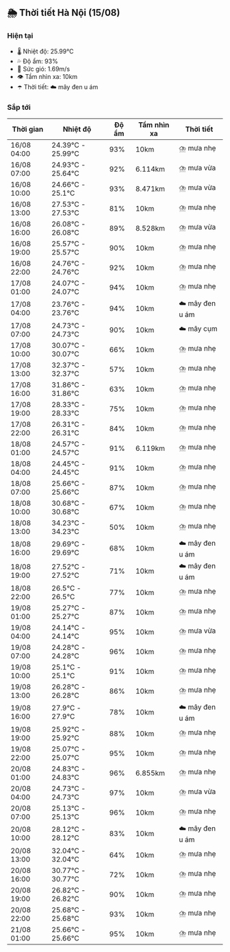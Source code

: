 ## 🌦️ Thời tiết Hà Nội (15/08)

### Hiện tại

- 🌡️ Nhiệt độ: 25.99℃
- 💦 Độ ẩm: 93%
- 💨 Sức gió: 1.69m/s
- 👁️ Tầm nhìn xa: 10km
- ☂️ Thời tiết: ☁️ mây đen u ám

### Sắp tới

| Thời gian | Nhiệt độ | Độ ẩm | Tầm nhìn xa | Thời tiết |
| --- | --- | --- | --- | --- |
| 16/08 04:00 | 24.39℃ - 25.99℃ | 93% | 10km | ⛈️ mưa nhẹ |
| 16/08 07:00 | 24.93℃ - 25.64℃ | 92% | 6.114km | ⛈️ mưa vừa |
| 16/08 10:00 | 24.66℃ - 25.1℃ | 93% | 8.471km | ⛈️ mưa vừa |
| 16/08 13:00 | 27.53℃ - 27.53℃ | 81% | 10km | ⛈️ mưa nhẹ |
| 16/08 16:00 | 26.08℃ - 26.08℃ | 89% | 8.528km | ⛈️ mưa vừa |
| 16/08 19:00 | 25.57℃ - 25.57℃ | 90% | 10km | ⛈️ mưa nhẹ |
| 16/08 22:00 | 24.76℃ - 24.76℃ | 92% | 10km | ⛈️ mưa nhẹ |
| 17/08 01:00 | 24.07℃ - 24.07℃ | 94% | 10km | ⛈️ mưa nhẹ |
| 17/08 04:00 | 23.76℃ - 23.76℃ | 94% | 10km | ☁️ mây đen u ám |
| 17/08 07:00 | 24.73℃ - 24.73℃ | 90% | 10km | ☁️ mây cụm |
| 17/08 10:00 | 30.07℃ - 30.07℃ | 66% | 10km | ⛈️ mưa nhẹ |
| 17/08 13:00 | 32.37℃ - 32.37℃ | 57% | 10km | ⛈️ mưa nhẹ |
| 17/08 16:00 | 31.86℃ - 31.86℃ | 63% | 10km | ⛈️ mưa nhẹ |
| 17/08 19:00 | 28.33℃ - 28.33℃ | 75% | 10km | ⛈️ mưa nhẹ |
| 17/08 22:00 | 26.31℃ - 26.31℃ | 84% | 10km | ⛈️ mưa nhẹ |
| 18/08 01:00 | 24.57℃ - 24.57℃ | 91% | 6.119km | ⛈️ mưa nhẹ |
| 18/08 04:00 | 24.45℃ - 24.45℃ | 91% | 10km | ⛈️ mưa nhẹ |
| 18/08 07:00 | 25.66℃ - 25.66℃ | 87% | 10km | ⛈️ mưa nhẹ |
| 18/08 10:00 | 30.68℃ - 30.68℃ | 67% | 10km | ⛈️ mưa nhẹ |
| 18/08 13:00 | 34.23℃ - 34.23℃ | 50% | 10km | ⛈️ mưa nhẹ |
| 18/08 16:00 | 29.69℃ - 29.69℃ | 68% | 10km | ☁️ mây đen u ám |
| 18/08 19:00 | 27.52℃ - 27.52℃ | 71% | 10km | ☁️ mây đen u ám |
| 18/08 22:00 | 26.5℃ - 26.5℃ | 77% | 10km | ⛈️ mưa nhẹ |
| 19/08 01:00 | 25.27℃ - 25.27℃ | 87% | 10km | ⛈️ mưa nhẹ |
| 19/08 04:00 | 24.14℃ - 24.14℃ | 95% | 10km | ⛈️ mưa vừa |
| 19/08 07:00 | 24.28℃ - 24.28℃ | 96% | 10km | ⛈️ mưa nhẹ |
| 19/08 10:00 | 25.1℃ - 25.1℃ | 91% | 10km | ⛈️ mưa nhẹ |
| 19/08 13:00 | 26.28℃ - 26.28℃ | 86% | 10km | ⛈️ mưa nhẹ |
| 19/08 16:00 | 27.9℃ - 27.9℃ | 78% | 10km | ☁️ mây đen u ám |
| 19/08 19:00 | 25.92℃ - 25.92℃ | 88% | 10km | ⛈️ mưa nhẹ |
| 19/08 22:00 | 25.07℃ - 25.07℃ | 95% | 10km | ⛈️ mưa nhẹ |
| 20/08 01:00 | 24.83℃ - 24.83℃ | 96% | 6.855km | ⛈️ mưa nhẹ |
| 20/08 04:00 | 24.73℃ - 24.73℃ | 97% | 10km | ⛈️ mưa vừa |
| 20/08 07:00 | 25.13℃ - 25.13℃ | 96% | 10km | ⛈️ mưa nhẹ |
| 20/08 10:00 | 28.12℃ - 28.12℃ | 83% | 10km | ☁️ mây đen u ám |
| 20/08 13:00 | 32.04℃ - 32.04℃ | 64% | 10km | ⛈️ mưa nhẹ |
| 20/08 16:00 | 30.77℃ - 30.77℃ | 72% | 10km | ⛈️ mưa nhẹ |
| 20/08 19:00 | 26.82℃ - 26.82℃ | 90% | 10km | ⛈️ mưa nhẹ |
| 20/08 22:00 | 25.68℃ - 25.68℃ | 93% | 10km | ⛈️ mưa nhẹ |
| 21/08 01:00 | 25.66℃ - 25.66℃ | 95% | 10km | ⛈️ mưa nhẹ |

